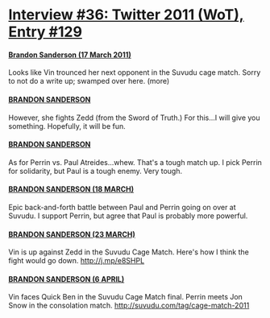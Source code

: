 # [Interview #36: Twitter 2011 (WoT), Entry #129](https://www.theoryland.com/intvmain.php?i=36#129)

#### [Brandon Sanderson (17 March 2011)](http://twitter.com/BrandSanderson/status/48511201143029761)

Looks like Vin trounced her next opponent in the Suvudu cage match. Sorry to not do a write up; swamped over here. (more)

#### [BRANDON SANDERSON](http://twitter.com/BrandSanderson/status/48511380558594048)

However, she fights Zedd (from the Sword of Truth.) For this...I will give you something. Hopefully, it will be fun.

#### [BRANDON SANDERSON](http://twitter.com/BrandSanderson/status/48511845140664320)

As for Perrin vs. Paul Atreides...whew. That's a tough match up. I pick Perrin for solidarity, but Paul is a tough enemy. Very tough.

#### [BRANDON SANDERSON (18 MARCH)](http://twitter.com/BrandSanderson/status/48770655323299840)

Epic back-and-forth battle between Paul and Perrin going on over at Suvudu. I support Perrin, but agree that Paul is probably more powerful.

#### [BRANDON SANDERSON (23 MARCH)](http://twitter.com/#!/BrandSanderson/status/50641245969715200)

Vin is up against Zedd in the Suvudu Cage Match. Here's how I think the fight would go down.
<http://j.mp/e8SHPL>

#### [BRANDON SANDERSON (6 APRIL)](http://twitter.com/#!/BrandSanderson/status/55675811499483136)

Vin faces Quick Ben in the Suvudu Cage Match final. Perrin meets Jon Snow in the consolation match.
<http://suvudu.com/tag/cage-match-2011>

